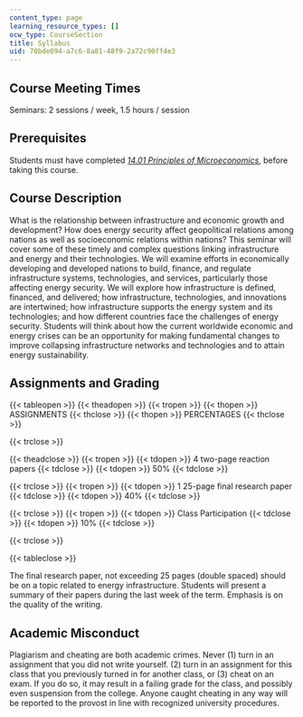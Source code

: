 ```yaml
---
content_type: page
learning_resource_types: []
ocw_type: CourseSection
title: Syllabus
uid: 70bde094-a7c6-8a81-48f9-2a72c90ff4e3
---
```


Course Meeting Times
--------------------

Seminars: 2 sessions / week, 1.5 hours / session

Prerequisites
-------------

Students must have completed [_14.01 Principles of Microeconomics_](/courses/14-01-principles-of-microeconomics-fall-2007/), before taking this course.

Course Description
------------------

What is the relationship between infrastructure and economic growth and development? How does energy security affect geopolitical relations among nations as well as socioeconomic relations within nations? This seminar will cover some of these timely and complex questions linking infrastructure and energy and their technologies. We will examine efforts in economically developing and developed nations to build, finance, and regulate infrastructure systems, technologies, and services, particularly those affecting energy security. We will explore how infrastructure is defined, financed, and delivered; how infrastructure, technologies, and innovations are intertwined; how infrastructure supports the energy system and its technologies; and how different countries face the challenges of energy security. Students will think about how the current worldwide economic and energy crises can be an opportunity for making fundamental changes to improve collapsing infrastructure networks and technologies and to attain energy sustainability.

Assignments and Grading
-----------------------

{{< tableopen >}}
{{< theadopen >}}
{{< tropen >}}
{{< thopen >}}
ASSIGNMENTS
{{< thclose >}}
{{< thopen >}}
PERCENTAGES
{{< thclose >}}

{{< trclose >}}

{{< theadclose >}}
{{< tropen >}}
{{< tdopen >}}
4 two-page reaction papers
{{< tdclose >}}
{{< tdopen >}}
50%
{{< tdclose >}}

{{< trclose >}}
{{< tropen >}}
{{< tdopen >}}
1 25-page final research paper
{{< tdclose >}}
{{< tdopen >}}
40%
{{< tdclose >}}

{{< trclose >}}
{{< tropen >}}
{{< tdopen >}}
Class Participation
{{< tdclose >}}
{{< tdopen >}}
10%
{{< tdclose >}}

{{< trclose >}}

{{< tableclose >}}

The final research paper, not exceeding 25 pages (double spaced) should be on a topic related to energy infrastructure. Students will present a summary of their papers during the last week of the term. Emphasis is on the quality of the writing.

Academic Misconduct
-------------------

Plagiarism and cheating are both academic crimes. Never (1) turn in an assignment that you did not write yourself. (2) turn in an assignment for this class that you previously turned in for another class, or (3) cheat on an exam. If you do so, it may result in a failing grade for the class, and possibly even suspension from the college. Anyone caught cheating in any way will be reported to the provost in line with recognized university procedures.